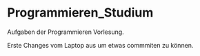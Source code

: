 # Programmieren_Studium
Aufgaben der Programmieren Vorlesung.

Erste Changes vom Laptop aus um etwas commmiten zu können.
